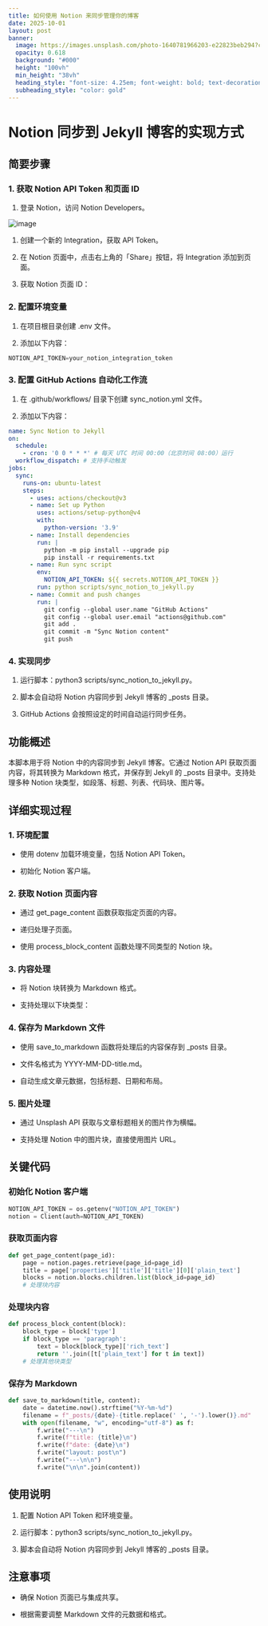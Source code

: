 ```yaml
---
title: 如何使用 Notion 来同步管理你的博客
date: 2025-10-01
layout: post
banner:
  image: https://images.unsplash.com/photo-1640781966203-e22823beb294?crop=entropy&cs=tinysrgb&fit=max&fm=jpg&ixid=M3w2OTIwMzJ8MHwxfHJhbmRvbXx8fHx8fHx8fDE3NTkzMDczMDZ8&ixlib=rb-4.1.0&q=80&w=1080
  opacity: 0.618
  background: "#000"
  height: "100vh"
  min_height: "38vh"
  heading_style: "font-size: 4.25em; font-weight: bold; text-decoration: underline"
  subheading_style: "color: gold"
---
```


# Notion 同步到 Jekyll 博客的实现方式

## 简要步骤

### 1. 获取 Notion API Token 和页面 ID

1. 登录 Notion，访问 Notion Developers。

![image](https://prod-files-secure.s3.us-west-2.amazonaws.com/a7a0cc5a-89b9-4cda-8686-1fba0ca52f40/d19c1afe-dea5-4312-9333-786b0ba83054/image.png?X-Amz-Algorithm=AWS4-HMAC-SHA256&X-Amz-Content-Sha256=UNSIGNED-PAYLOAD&X-Amz-Credential=ASIAZI2LB4667P55LVG3%2F20251001%2Fus-west-2%2Fs3%2Faws4_request&X-Amz-Date=20251001T082825Z&X-Amz-Expires=3600&X-Amz-Security-Token=IQoJb3JpZ2luX2VjEHgaCXVzLXdlc3QtMiJIMEYCIQCFzKmMzToNAKXaLWsCxP5IYJlECLpF45eCCLNqThrtlQIhAK%2BCsoAKlL0ijxZHMRuiIFJxmIW0a4D48gBPinyT8dQWKv8DCBAQABoMNjM3NDIzMTgzODA1Igzo7eYyFIPbySy2NBcq3APuCj9cPAvmvWrL3c4cGWzyQhN9FQq1XRBIksApoltZNL32HBzjyhHLz24ZuZs2RL26exH9IIgImFpDq7RilPW%2F8YwMfc8MwAc73NhDhuG%2FOorBuMk8tZ9ydSwl1OMTkv0EN%2BD%2BHqKrCUFMOhOTqLU3xBIJ03BboYg5N75%2FBwkmNPs8QbAKW13ownPV4iePfEHQRtE559Gv0E2IHwZPvxunF0H4rnPERjlnPV6cin7bRGY75ZMXix5rAP5%2BN5iAKXtriqyGjQsaJuTjsvFbFzbh9mw4KUGATSOEp7Ln0mzhXKUETlld%2FrP28d%2BDiL7vHuRwx%2F7E8LhWh3aLJUhZ%2FKMYrXJ5C7uf80LUj%2FcuLx1HYQZgvr9af72SVZtvqFmTViKxFlTV5jEYHddiDGhGgja0gzNlRRLlNH4KOe3198AVm6aphTyGIRub6vsxLNjY%2BWlOwdpbsItjHJ9PJJqKfPVHVxRnBZ52JZ5k92aUMD8byxS%2F9oYEuILYIx0VmZ1LvSAbs7IGcXI3L%2FGXcFLZwx8du%2BiGvJSE9b8wGPHawhj5%2F%2FCoZvtpsXYLh6K3XX4hb3oo7lTjTkcXJeqvnagiy27Bm49sLyT7eiAnbSWr3PLOIeXdKGLbE0LTwlRONjC3q%2FPGBjqkAePwnL0W8LDI7E%2BJcGtYt%2Bg7aB%2BgrFPanKiiqydM789moNgn2NoRw77Bbyw6QY%2BgK0C2kK7juaR7PXUlPTLng6q3fmHVk%2FwmchBU2P1J3AfQIsGNEd1Ep7i73z7DgPN%2FAdR3XcXrOKeV1pZfJeWSzl4se0kjObJEPtlvXf2Ell3dmENg1jYnPKQG8ffjJ9TT%2BP16CQlloHDrF%2BZGuy4sgEYNQaeI&X-Amz-Signature=f18f26617a4ba9b74703fc698d1b64f22c3d21e3939041fc9aecbba318e581a8&X-Amz-SignedHeaders=host&x-amz-checksum-mode=ENABLED&x-id=GetObject)

1. 创建一个新的 Integration，获取 API Token。

1. 在 Notion 页面中，点击右上角的「Share」按钮，将 Integration 添加到页面。

1. 获取 Notion 页面 ID：


### 2. 配置环境变量

1. 在项目根目录创建 .env 文件。

1. 添加以下内容：

```javascript
NOTION_API_TOKEN=your_notion_integration_token
```

### 3. 配置 GitHub Actions 自动化工作流

1. 在 .github/workflows/ 目录下创建 sync_notion.yml 文件。

1. 添加以下内容：

```yaml
name: Sync Notion to Jekyll
on:
  schedule:
    - cron: '0 0 * * *' # 每天 UTC 时间 00:00（北京时间 08:00）运行
  workflow_dispatch: # 支持手动触发
jobs:
  sync:
    runs-on: ubuntu-latest
    steps:
      - uses: actions/checkout@v3
      - name: Set up Python
        uses: actions/setup-python@v4
        with:
          python-version: '3.9'
      - name: Install dependencies
        run: |
          python -m pip install --upgrade pip
          pip install -r requirements.txt
      - name: Run sync script
        env:
          NOTION_API_TOKEN: ${{ secrets.NOTION_API_TOKEN }}
        run: python scripts/sync_notion_to_jekyll.py
      - name: Commit and push changes
        run: |
          git config --global user.name "GitHub Actions"
          git config --global user.email "actions@github.com"
          git add .
          git commit -m "Sync Notion content"
          git push
```

### 4. 实现同步

1. 运行脚本：python3 scripts/sync_notion_to_jekyll.py。

1. 脚本会自动将 Notion 内容同步到 Jekyll 博客的 _posts 目录。

1. GitHub Actions 会按照设定的时间自动运行同步任务。

## 功能概述

本脚本用于将 Notion 中的内容同步到 Jekyll 博客。它通过 Notion API 获取页面内容，将其转换为 Markdown 格式，并保存到 Jekyll 的 _posts 目录中。支持处理多种 Notion 块类型，如段落、标题、列表、代码块、图片等。

## 详细实现过程

### 1. 环境配置

- 使用 dotenv 加载环境变量，包括 Notion API Token。

- 初始化 Notion 客户端。

### 2. 获取 Notion 页面内容

- 通过 get_page_content 函数获取指定页面的内容。

- 递归处理子页面。

- 使用 process_block_content 函数处理不同类型的 Notion 块。

### 3. 内容处理

- 将 Notion 块转换为 Markdown 格式。

- 支持处理以下块类型：


### 4. 保存为 Markdown 文件

- 使用 save_to_markdown 函数将处理后的内容保存到 _posts 目录。

- 文件名格式为 YYYY-MM-DD-title.md。

- 自动生成文章元数据，包括标题、日期和布局。

### 5. 图片处理

- 通过 Unsplash API 获取与文章标题相关的图片作为横幅。

- 支持处理 Notion 中的图片块，直接使用图片 URL。

## 关键代码

### 初始化 Notion 客户端

```python
NOTION_API_TOKEN = os.getenv("NOTION_API_TOKEN")
notion = Client(auth=NOTION_API_TOKEN)
```

### 获取页面内容

```python
def get_page_content(page_id):
    page = notion.pages.retrieve(page_id=page_id)
    title = page['properties']['title']['title'][0]['plain_text']
    blocks = notion.blocks.children.list(block_id=page_id)
    # 处理块内容
```

### 处理块内容

```python
def process_block_content(block):
    block_type = block['type']
    if block_type == 'paragraph':
        text = block[block_type]['rich_text']
        return ''.join([t['plain_text'] for t in text])
    # 处理其他块类型
```

### 保存为 Markdown

```python
def save_to_markdown(title, content):
    date = datetime.now().strftime("%Y-%m-%d")
    filename = f"_posts/{date}-{title.replace(' ', '-').lower()}.md"
    with open(filename, "w", encoding="utf-8") as f:
        f.write("---\n")
        f.write(f"title: {title}\n")
        f.write(f"date: {date}\n")
        f.write("layout: post\n")
        f.write("---\n\n")
        f.write("\n\n".join(content))
```

## 使用说明

1. 配置 Notion API Token 和环境变量。

1. 运行脚本：python3 scripts/sync_notion_to_jekyll.py。

1. 脚本会自动将 Notion 内容同步到 Jekyll 博客的 _posts 目录。

## 注意事项

- 确保 Notion 页面已与集成共享。

- 根据需要调整 Markdown 文件的元数据和格式。